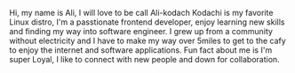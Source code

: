 Hi, my name is Ali, I will love to be call Ali-kodach
Kodachi is my favorite Linux distro,
I'm a passtionate frontend developer, enjoy learning new skills and finding my way into software engineer.
I grew up from a community without electricity and I have to make my way over 5miles to get to the cafy to enjoy the internet and software applications.
Fun fact about me is I'm super Loyal,
I like to connect with new people and down for collaboration.
